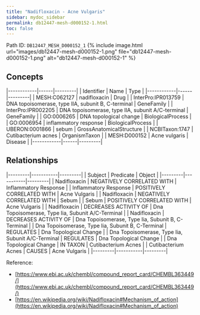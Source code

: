 ```yaml
---
title: "Nadifloxacin - Acne Vulgaris"
sidebar: mydoc_sidebar
permalink: db12447-mesh-d000152-1.html
toc: false 
---
```



Path ID: `DB12447_MESH_D000152_1`
{% include image.html url="images/db12447-mesh-d000152-1.png" file="db12447-mesh-d000152-1.png" alt="db12447-mesh-d000152-1" %}

## Concepts

|------------|------|---------|
| Identifier | Name | Type    |
|------------|------|---------|
| MESH:C062127 | nadifloxacin | Drug |
| InterPro:IPR013759 | DNA topoisomerase, type IIA, subunit B, C-terminal | GeneFamily |
| InterPro:IPR002205 | DNA topoisomerase, type IIA, subunit A/C-terminal | GeneFamily |
| GO:0006265 | DNA topological change | BiologicalProcess |
| GO:0006954 | inflammatory response | BiologicalProcess |
| UBERON:0001866 | sebum | GrossAnatomicalStructure |
| NCBITaxon:1747 | Cutibacterium acnes | OrganismTaxon |
| MESH:D000152 | Acne vulgaris | Disease |
|------------|------|---------|

## Relationships

|---------|-----------|---------|
| Subject | Predicate | Object  |
|---------|-----------|---------|
| Nadifloxacin | NEGATIVELY CORRELATED WITH | Inflammatory Response |
| Inflammatory Response | POSITIVELY CORRELATED WITH | Acne Vulgaris |
| Nadifloxacin | NEGATIVELY CORRELATED WITH | Sebum |
| Sebum | POSITIVELY CORRELATED WITH | Acne Vulgaris |
| Nadifloxacin | DECREASES ACTIVITY OF | Dna Topoisomerase, Type Iia, Subunit A/C-Terminal |
| Nadifloxacin | DECREASES ACTIVITY OF | Dna Topoisomerase, Type Iia, Subunit B, C-Terminal |
| Dna Topoisomerase, Type Iia, Subunit B, C-Terminal | REGULATES | Dna Topological Change |
| Dna Topoisomerase, Type Iia, Subunit A/C-Terminal | REGULATES | Dna Topological Change |
| Dna Topological Change | IN TAXON | Cutibacterium Acnes |
| Cutibacterium Acnes | CAUSES | Acne Vulgaris |
|---------|-----------|---------|

Reference: 
  - [https://www.ebi.ac.uk/chembl/compound_report_card/CHEMBL363449/](https://www.ebi.ac.uk/chembl/compound_report_card/CHEMBL363449/)
  - [https://en.wikipedia.org/wiki/Nadifloxacin#Mechanism_of_action](https://en.wikipedia.org/wiki/Nadifloxacin#Mechanism_of_action)
